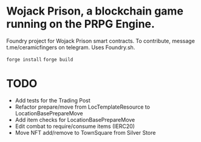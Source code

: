 # Wojack Prison, a blockchain game running on the PRPG Engine.

Foundry project for Wojack Prison smart contracts. To contribute, message t.me/ceramicfingers on telegram. Uses Foundry.sh.

`forge install`
`forge build`

# TODO

- Add tests for the Trading Post
- Refactor prepare/move from LocTemplateResource to LocationBasePrepareMove
- Add item checks for LocationBasePrepareMove
- Edit combat to require/consume items (IERC20)
- Move NFT add/remove to TownSquare from Silver Store
